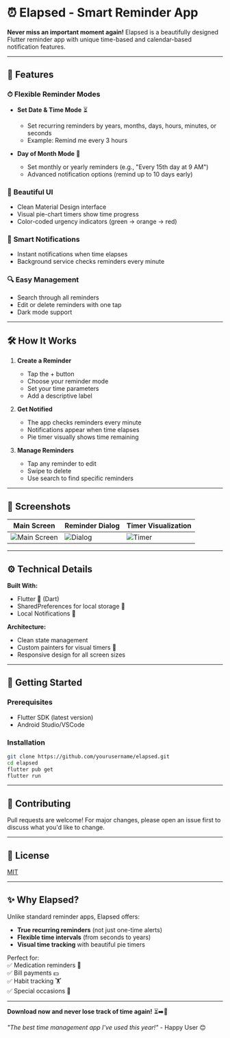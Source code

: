 # ⏰ Elapsed - Smart Reminder App

**Never miss an important moment again!** Elapsed is a beautifully designed Flutter reminder app with unique time-based and calendar-based notification features.

---

## 🌟 Features

### ⏱ **Flexible Reminder Modes**
- **Set Date & Time Mode** ⏳
    - Set recurring reminders by years, months, days, hours, minutes, or seconds
    - Example: Remind me every 3 hours

- **Day of Month Mode** 📅
    - Set monthly or yearly reminders (e.g., "Every 15th day at 9 AM")
    - Advanced notification options (remind up to 10 days early)

### 🎨 **Beautiful UI**
- Clean Material Design interface
- Visual pie-chart timers show time progress
- Color-coded urgency indicators (green → orange → red)

### 🔔 **Smart Notifications**
- Instant notifications when time elapses
- Background service checks reminders every minute

### 🔍 **Easy Management**
- Search through all reminders
- Edit or delete reminders with one tap
- Dark mode support

---

## 🛠 How It Works

1. **Create a Reminder**
    - Tap the + button
    - Choose your reminder mode
    - Set your time parameters
    - Add a descriptive label

2. **Get Notified**
    - The app checks reminders every minute
    - Notifications appear when time elapses
    - Pie timer visually shows time remaining

3. **Manage Reminders**
    - Tap any reminder to edit
    - Swipe to delete
    - Use search to find specific reminders

---

## 📸 Screenshots

| Main Screen | Reminder Dialog | Timer Visualization |  
|------------|----------------|---------------------|  
| ![Main Screen](screenshots/main.png) | ![Dialog](screenshots/dialog.png) | ![Timer](screenshots/timer.png) |  

---

## ⚙️ Technical Details

**Built With:**
- Flutter 🦋 (Dart)
- SharedPreferences for local storage 💾
- Local Notifications 🔔

**Architecture:**
- Clean state management
- Custom painters for visual timers 🎨
- Responsive design for all screen sizes

---

## 🚀 Getting Started

### Prerequisites
- Flutter SDK (latest version)
- Android Studio/VSCode

### Installation
```bash
git clone https://github.com/yourusername/elapsed.git
cd elapsed
flutter pub get
flutter run
```

---

## 🤝 Contributing
Pull requests are welcome! For major changes, please open an issue first to discuss what you'd like to change.

---

## 📜 License
[MIT](https://choosealicense.com/licenses/mit/)

---

## ✨ Why Elapsed?

Unlike standard reminder apps, Elapsed offers:
- **True recurring reminders** (not just one-time alerts)
- **Flexible time intervals** (from seconds to years)
- **Visual time tracking** with beautiful pie timers

Perfect for:  
✅ Medication reminders 💊  
✅ Bill payments 💵  
✅ Habit tracking 🏋️  
✅ Special occasions 🎉

---

**Download now and never lose track of time again!** ⏳➡️🎯

*"The best time management app I've used this year!"* - Happy User 😊
